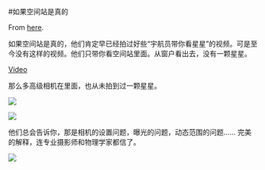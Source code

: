 #如果空间站是真的

From [here](https://yinwang1.substack.com/p/ebb).

如果空间站是真的，他们肯定早已经拍过好些“宇航员带你看星星”的视频。可是至今没有这样的视频。他们只带你看空间站里面。从窗户看出去，没有一颗星星。

[Video](https://www.youtube-nocookie.com/embed/SGP6Y0Pnhe4)

那么多高级相机在里面，也从未拍到过一颗星星。

![](https://substackcdn.com/image/fetch/w_1456,c_limit,f_auto,q_auto:good,fl_progressive:steep/https%3A%2F%2Fbucketeer-e05bbc84-baa3-437e-9518-adb32be77984.s3.amazonaws.com%2Fpublic%2Fimages%2F6a609578-a9b3-4c14-b911-c628d07569b9_1642x1046.jpeg)

![](https://substackcdn.com/image/fetch/w_1456,c_limit,f_auto,q_auto:good,fl_progressive:steep/https%3A%2F%2Fbucketeer-e05bbc84-baa3-437e-9518-adb32be77984.s3.amazonaws.com%2Fpublic%2Fimages%2F18eeb07f-0b5a-499b-8d6a-b07afa40ea91_1642x1041.jpeg)

他们总会告诉你，那是相机的设置问题，曝光的问题，动态范围的问题…… 完美的解释，连专业摄影师和物理学家都信了。

![](https://substackcdn.com/image/fetch/w_1456,c_limit,f_auto,q_auto:good,fl_progressive:steep/https%3A%2F%2Fbucketeer-e05bbc84-baa3-437e-9518-adb32be77984.s3.amazonaws.com%2Fpublic%2Fimages%2F4ee5ed06-f7bb-407c-a4fc-01e1fb180d81_2388x1340.jpeg)

